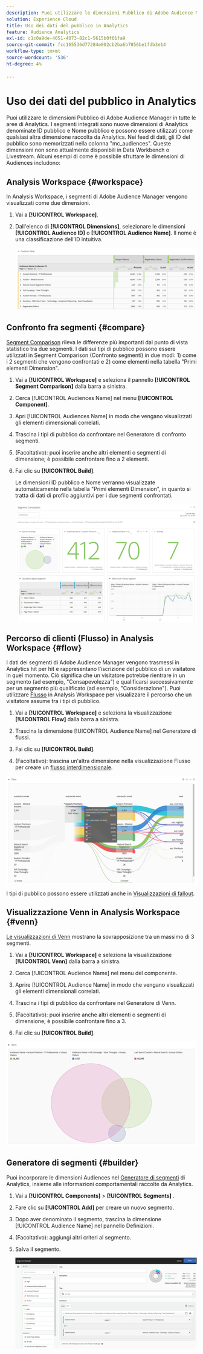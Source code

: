 ```yaml
---
description: Puoi utilizzare le dimensioni Pubblico di Adobe Audience Manager in tutte le aree di Analytics. I segmenti integrati sono nuove dimensioni di Analytics denominate ID pubblico e Nome pubblico e possono essere utilizzati come qualsiasi altra dimensione raccolta da Analytics. Nei feed di dati, gli ID del pubblico sono memorizzati nella colonna "mc_audiences". Queste dimensioni non sono attualmente disponibili in Data Workbench o Livestream. Alcuni esempi di come è possibile sfruttare le dimensioni di Audiences includono
solution: Experience Cloud
title: Uso dei dati del pubblico in Analytics
feature: Audience Analytics
exl-id: c1c0a9de-4051-4073-82c1-5615b0f01fa9
source-git-commit: fcc165536d77284e002cb2ba6b7856be1fdb3e14
workflow-type: tm+mt
source-wordcount: '536'
ht-degree: 4%

---
```


# Uso dei dati del pubblico in Analytics

Puoi utilizzare le dimensioni Pubblico di Adobe Audience Manager in tutte le aree di Analytics. I segmenti integrati sono nuove dimensioni di Analytics denominate ID pubblico e Nome pubblico e possono essere utilizzati come qualsiasi altra dimensione raccolta da Analytics. Nei feed di dati, gli ID del pubblico sono memorizzati nella colonna &quot;mc_audiences&quot;. Queste dimensioni non sono attualmente disponibili in Data Workbench o Livestream. Alcuni esempi di come è possibile sfruttare le dimensioni di Audiences includono:

## Analysis Workspace {#workspace}

In Analysis Workspace, i segmenti di Adobe Audience Manager vengono visualizzati come due dimensioni.

1. Vai a **[!UICONTROL Workspace]**.
1. Dall&#39;elenco di **[!UICONTROL Dimensions]**, selezionare le dimensioni **[!UICONTROL Audience ID]** o **[!UICONTROL Audience Name]**. Il nome è una classificazione dell’ID intuitiva.

   ![](assets/aw-mcaudiences.png)

## Confronto fra segmenti {#compare}

[Segment Comparison](/help/analyze/analysis-workspace/c-panels/c-segment-comparison/segment-comparison.md) rileva le differenze più importanti dal punto di vista statistico tra due segmenti. I dati sui tipi di pubblico possono essere utilizzati in Segment Comparison (Confronto segmenti) in due modi: 1) come i 2 segmenti che vengono confrontati e 2) come elementi nella tabella &quot;Primi elementi Dimension&quot;.

1. Vai a **[!UICONTROL Workspace]** e seleziona il pannello **[!UICONTROL Segment Comparison]** dalla barra a sinistra.

1. Cerca [!UICONTROL Audiences Name] nel menu **[!UICONTROL Component]**.

1. Apri [!UICONTROL Audiences Name] in modo che vengano visualizzati gli elementi dimensionali correlati.
1. Trascina i tipi di pubblico da confrontare nel Generatore di confronto segmenti.
1. (Facoltativo): puoi inserire anche altri elementi o segmenti di dimensione; è possibile confrontare fino a 2 elementi.
1. Fai clic su **[!UICONTROL Build]**.

   Le dimensioni ID pubblico e Nome verranno visualizzate automaticamente nella tabella &quot;Primi elementi Dimension&quot;, in quanto si tratta di dati di profilo aggiuntivi per i due segmenti confrontati.

   ![](assets/aud-segcompare.png)

## Percorso di clienti (Flusso) in Analysis Workspace {#flow}

I dati dei segmenti di Adobe Audience Manager vengono trasmessi in Analytics hit per hit e rappresentano l’iscrizione del pubblico di un visitatore in quel momento. Ciò significa che un visitatore potrebbe rientrare in un segmento (ad esempio, &quot;Consapevolezza&quot;) e qualificarsi successivamente per un segmento più qualificato (ad esempio, &quot;Considerazione&quot;). Puoi utilizzare [Flusso](/help/analyze/analysis-workspace/visualizations/fallout/fallout-flow.md) in Analysis Workspace per visualizzare il percorso che un visitatore assume tra i tipi di pubblico.

1. Vai a **[!UICONTROL Workspace]** e seleziona la visualizzazione **[!UICONTROL Flow]** dalla barra a sinistra.

1. Trascina la dimensione [!UICONTROL Audience Name] nel Generatore di flussi.
1. Fai clic su **[!UICONTROL Build]**.
1. (Facoltativo): trascina un&#39;altra dimensione nella visualizzazione Flusso per creare un [flusso interdimensionale](/help/analyze/analysis-workspace/visualizations/c-flow/multi-dimensional-flow.md).

![](assets/flow-aamaudiences.png)

I tipi di pubblico possono essere utilizzati anche in [Visualizzazioni di fallout](/help/analyze/analysis-workspace/visualizations/fallout/fallout-flow.md).

## Visualizzazione Venn in Analysis Workspace {#venn}

[Le visualizzazioni di Venn](/help/analyze/analysis-workspace/visualizations/venn.md) mostrano la sovrapposizione tra un massimo di 3 segmenti.

1. Vai a **[!UICONTROL Workspace]** e seleziona la visualizzazione **[!UICONTROL Venn]** dalla barra a sinistra.

1. Cerca [!UICONTROL Audience Name] nel menu del componente.
1. Aprire [!UICONTROL Audience Name] in modo che vengano visualizzati gli elementi dimensionali correlati.
1. Trascina i tipi di pubblico da confrontare nel Generatore di Venn.
1. (Facoltativo): puoi inserire anche altri elementi o segmenti di dimensione; è possibile confrontare fino a 3.
1. Fai clic su **[!UICONTROL Build]**.

![](assets/venn-viz.png)

## Generatore di segmenti {#builder}

Puoi incorporare le dimensioni Audiences nel [Generatore di segmenti](/help/components/segmentation/segmentation-workflow/seg-build.md) di Analytics, insieme alle informazioni comportamentali raccolte da Analytics.

1. Vai a **[!UICONTROL Components]** > **[!UICONTROL Segments]** .
1. Fare clic su **[!UICONTROL Add]** per creare un nuovo segmento.
1. Dopo aver denominato il segmento, trascina la dimensione [!UICONTROL Audience Name] nel pannello Definizioni.
1. (Facoltativo): aggiungi altri criteri al segmento.
1. Salva il segmento.

   ![](assets/aud-segbuilder.png)

